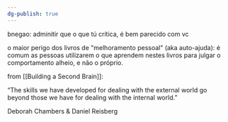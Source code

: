 ```yaml
---
dg-publish: true
---
```

bnegao: adminitir que o que tú crítica, é bem parecido com vc

o maior perigo dos livros de "melhoramento pessoal" (aka auto-ajuda): é comum as pessoas utilizarem o que aprendem nestes livros para julgar o comportamento alheio, e não o próprio.

from [[Building a Second Brain]]:

> 
“The skills we have developed for dealing with the external world go beyond those we have for dealing with the internal world.”

Deborah Chambers & Daniel Reisberg